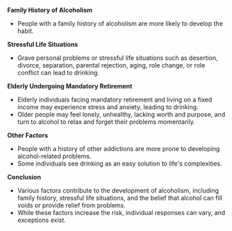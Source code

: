**Family History of Alcoholism**

- People with a family history of alcoholism are more likely to develop the habit.

**Stressful Life Situations**

- Grave personal problems or stressful life situations such as desertion, divorce, separation, parental rejection, aging, role change, or role conflict can lead to drinking.

**Elderly Undergoing Mandatory Retirement**

- Elderly individuals facing mandatory retirement and living on a fixed income may experience stress and anxiety, leading to drinking.
- Older people may feel lonely, unhealthy, lacking worth and purpose, and turn to alcohol to relax and forget their problems momentarily.

**Other Factors**

- People with a history of other addictions are more prone to developing alcohol-related problems.
- Some individuals see drinking as an easy solution to life's complexities.

**Conclusion**

- Various factors contribute to the development of alcoholism, including family history, stressful life situations, and the belief that alcohol can fill voids or provide relief from problems.
- While these factors increase the risk, individual responses can vary, and exceptions exist.